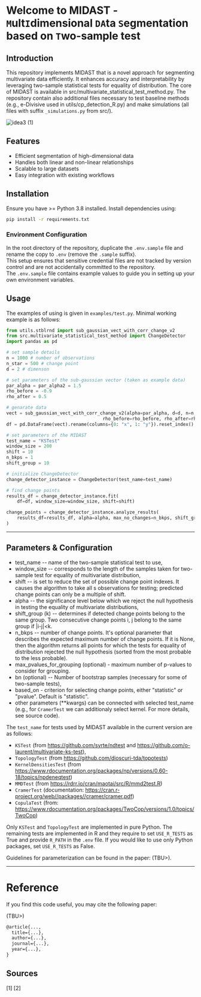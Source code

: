 # Welcome to MIDAST - `M`ult`I`dimensional `DA`ta `S`egmentation based on `T`wo-sample test 

## Introduction
This repository implements MIDAST that is a novel approach for segmenting multivariate data efficiently. It enhances accuracy and interpretability by leveraging two-sample statistical tests for equality of distribution. The core of MIDAST is available in src/multivariate_statistical_test_method.py. The repository contain also additional files necessary to test baseline methods (e.g., e-Divisive used in utils/cp_detection_R.py) and make simulations (all files with suffix `_simulations.py` from src/).

![idea3 (1)](https://github.com/user-attachments/assets/12f190f4-4030-43ec-8c0c-b2cebbb14720)


## Features
- Efficient segmentation of high-dimensional data
- Handles both linear and non-linear relationships
- Scalable to large datasets
- Easy integration with existing workflows

## Installation
Ensure you have >= Python 3.8 installed. Install dependencies using:

```bash
pip install -r requirements.txt
```

### Environment Configuration

In the root directory of the repository, duplicate the `.env.sample` file and rename the copy to `.env` (remove the `.sample` suffix).  
This setup ensures that sensitive credential files are not tracked by version control and are not accidentally committed to the repository.  
The `.env.sample` file contains example values to guide you in setting up your own environment variables.


## Usage
The examples of using is given in `examples/test.py`. Minimal working example is as follows:

```python
from utils.stblrnd import sub_gaussian_vect_with_corr_change_v2
from src.multivariate_statistical_test_method import ChangeDetector
import pandas as pd

# set sample details
n = 1000 # number of observations
n_star = 500 # change point
d = 2 # dimenson

# set parameters of the sub-gaussian vector (taken as example data)
par_alpha = par_alpha2 = 1.5
rho_before = -0.9
rho_after = 0.5

# genarate data
vect = sub_gaussian_vect_with_corr_change_v2(alpha=par_alpha, d=d, n=n, n_star=n_star, 
                                    rho_before=rho_before, rho_after=rho_after, alpha2=par_alpha2)
df = pd.DataFrame(vect).rename(columns={0: "x", 1: "y"}).reset_index()

# set parameters of the MIDAST
test_name = "KSTest"
window_size = 200
shift = 10
n_bkps = 1
shift_group = 10

# initialize ChangeDetector
change_detector_instance = ChangeDetector(test_name=test_name)

# find change points
results_df = change_detector_instance.fit(
    df=df, window_size=window_size, shift=shift)

change_points = change_detector_instance.analyze_results(
    results_df=results_df, alpha=alpha, max_no_changes=n_bkps, shift_group=shift_group,
)

```



---

## Parameters & Configuration
- test_name -- name of the two-sample statistical test to use,
- window_size -- corresponds to the length of the samples taken for two-sample test for equality of multivariate distribution,
- shift -- is set to reduce the set of possible change point indexes. It causes the algorithm to take all s observations for testing; predicted change points can only be a multiple of shift.
- alpha -- the significance level below which we reject the null hypothesis in testing the equality of multivariate distributions,
- shift_group (k) -- determines if detected change points belong to the same group. Two consecutive change points i, j belong to the same group if |i-j|<k. 
- n_bkps -- number of change points. It's optional parameter that describes the expected maximum number of change points. If it is None, then the algorithm returns all points for which the tests for equality of distribution rejected the null hypothesis (sorted from the most probable to the less probable).
- max_pvalues_for_grouping (optional) - maximum number of p-values to consider for grouping.
- bn (optional) -- Number of bootstrap samples (necessary for some of two-sample tests),
- based_on - criterion for selecting change points, either "statistic" or "pvalue". Default is "statistic".
- other parameters (**kwargs) can be connected with selected test_name (e.g., for `CramerTest` we can additionaly select kernel. For more details, see source code).

The `test_name` for tests used by MIDAST available in the current version are as follows:
- `KSTest` (from https://github.com/syrte/ndtest and https://github.com/o-laurent/multivariate-ks-test),
- `TopologyTest` (from https://github.com/dioscuri-tda/topotests)
- `KernelDensitiesTest` (from https://www.rdocumentation.org/packages/np/versions/0.60-18/topics/npdeneqtest)
- `MMDTest` (from https://rdrr.io/cran/maotai/src/R/mmd2test.R)
- `CramerTest` (documentation: https://cran.r-project.org/web//packages//cramer/cramer.pdf)
- `CopulaTest` (from: https://www.rdocumentation.org/packages/TwoCop/versions/1.0/topics/TwoCop)

Only `KSTest` and `TopologyTest` are implemented in pure Python. The remaining tests are implemented in R and they require to set `USE_R_TESTS` as True and provide `R_PATH` in the `.env` file. If you would like to use only Python packages, set `USE_R_TESTS` as False.


Guidelines for parameterization can be found in the paper: (TBU>).

---

# Reference

If you find this code useful, you may cite the following paper:

(TBU>)
```latex
@article{...,
  title={...},
  author={...},
  journal={...},
  year={...},
}
```

## Sources
[1] 
[2]

